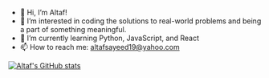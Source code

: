 - 👋 Hi, I’m Altaf!
- 👀 I’m interested in coding the solutions to real-world problems and being a part of something meaningful.
- 🌱 I’m currently learning Python, JavaScript, and React
- 📫 How to reach me: altafsayeed19@yahoo.com

[![Altaf's GitHub stats](https://github-readme-stats.vercel.app/api?username=altafsayeed&show_icons=true&theme=tokyonight)](https://github.com/altafsayeed/github-readme-stats)

